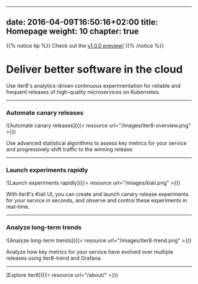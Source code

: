 
---
date: 2016-04-09T16:50:16+02:00
title: Homepage
weight: 10
chapter: true
---

{{% notice tip %}}
Check out the [v1.0.0 preview!](https://iter8.tools/docs/archive/v1.0.0)
{{% /notice %}}

# Deliver better software in the cloud

Use iter8's analytics-driven continuous experimentation for reliable and frequent releases of high-quality microservices on Kubernetes.

***

### Automate canary releases

![Automate canary releases]({{< resource url="/images/iter8-overview.png" >}})

Use advanced statistical algorithms to assess key metrics for your service and progressively shift traffic to the winning release.

***

### Launch experiments rapidly

![Launch experiments rapidly]({{< resource url="/images/kiali.png" >}})

With iter8's Kiali UI, you can create and launch canary release experiments for your service in seconds, and observe and control these experiments in real-time.

***

### Analyze long-term trends

![Analyze long-term trends]({{< resource url="/images/iter8-trend.png" >}})

Analyze how key metrics for your service have evolved over multiple releases using iter8-trend and Grafana.

***

[Explore iter8]({{< resource url="/about/" >}})